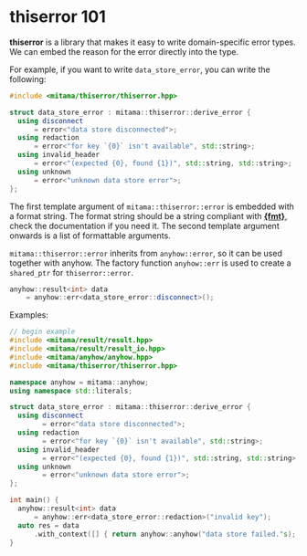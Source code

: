 # thiserror 101

**thiserror** is a library that makes it easy to write domain-specific error types.
We can embed the reason for the error directly into the type.

For example, if you want to write `data_store_error`, you can write the following:

```cpp
#include <mitama/thiserror/thiserror.hpp>

struct data_store_error : mitama::thiserror::derive_error {
  using disconnect
      = error<"data store disconnected">;
  using redaction
      = error<"for key `{0}` isn't available", std::string>;
  using invalid_header
      = error<"(expected {0}, found {1})", std::string, std::string>;
  using unknown
      = error<"unknown data store error">;
};
```

The first template argument of `mitama::thiserror::error` is embedded with a format string.
The format string should be a string compliant with [**{fmt}**](https://github.com/fmtlib/fmt), check the documentation if you need it.
The second template argument onwards is a list of formattable arguments.

`mitama::thiserror::error` inherits from `anyhow::error`, so it can be used together with anyhow.
The factory function `anyhow::err` is used to create a `shared_ptr` for `thiserror::error`.

```cpp
anyhow::result<int> data
    = anyhow::err<data_store_error::disconnect>();
```

Examples:

```cpp
// begin example
#include <mitama/result/result.hpp>
#include <mitama/result/result_io.hpp>
#include <mitama/anyhow/anyhow.hpp>
#include <mitama/thiserror/thiserror.hpp>

namespace anyhow = mitama::anyhow;
using namespace std::literals;

struct data_store_error : mitama::thiserror::derive_error {
  using disconnect
        = error<"data store disconnected">;
  using redaction
        = error<"for key `{0}` isn't available", std::string>;
  using invalid_header
        = error<"(expected {0}, found {1})", std::string, std::string>;
  using unknown
        = error<"unknown data store error">;
};

int main() {
  anyhow::result<int> data
      = anyhow::err<data_store_error::redaction>("invalid key");
  auto res = data
      .with_context([] { return anyhow::anyhow("data store failed."s); });
}
```
